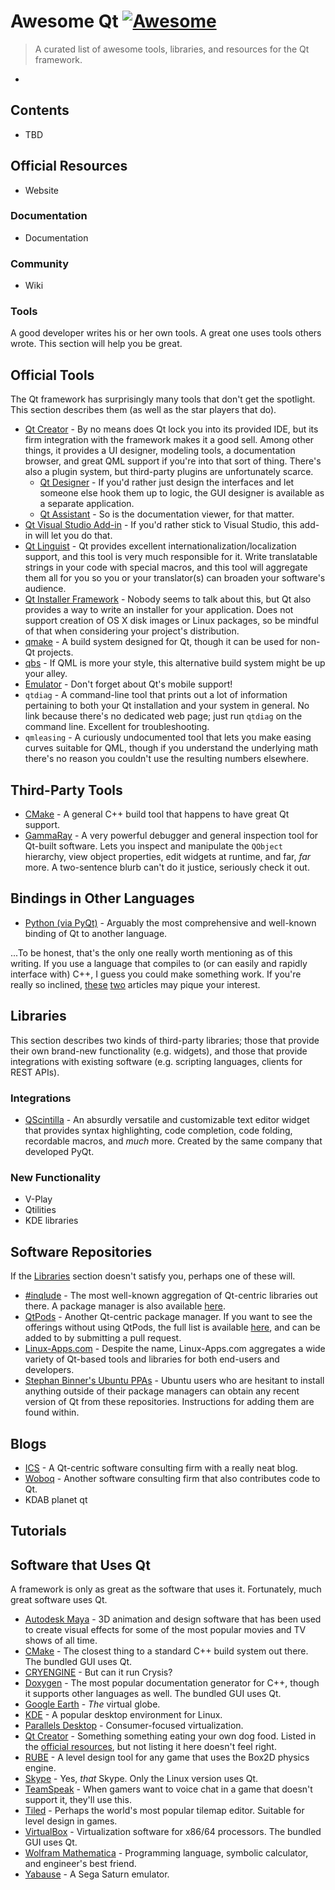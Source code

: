 # Awesome Qt  [![Awesome](https://cdn.rawgit.com/sindresorhus/awesome/d7305f38d29fed78fa85652e3a63e154dd8e8829/media/badge.svg)](https://github.com/sindresorhus/awesome)

> A curated list of awesome tools, libraries, and resources for the Qt framework.

-

## Contents

- TBD

## Official Resources

- Website

### Documentation

- Documentation

### Community

- Wiki

### Tools

A good developer writes his or her own tools.  A great one uses tools others wrote.  This section will help you be great.

## Official Tools

The Qt framework has surprisingly many tools that don't get the spotlight.  This section describes them (as well as the star players that do).

- [Qt Creator](https://www.qt.io/ide/) - By no means does Qt lock you into its provided IDE, but its firm integration with the framework makes it a good sell.  Among other things, it provides a UI designer, modeling tools, a documentation browser, and great QML support if you're into that sort of thing.  There's also a plugin system, but third-party plugins are unfortunately scarce.
  - [Qt Designer](http://doc.qt.io/qt-5/qtdesigner-manual.html) - If you'd rather just design the interfaces and let someone else hook them up to logic, the GUI designer is available as a separate application.
  - [Qt Assistant](http://doc.qt.io/qt-5/qtassistant-index.html) - So is the documentation viewer, for that matter.
- [Qt Visual Studio Add-in](http://doc.qt.io/vs-addin/index.html) - If you'd rather stick to Visual Studio, this add-in will let you do that.
- [Qt Linguist](http://doc.qt.io/qt-5/qtlinguist-index.html) - Qt provides excellent internationalization/localization support, and this tool is very much responsible for it.  Write translatable strings in your code with special macros, and this tool will aggregate them all for you so you or your translator(s) can broaden your software's audience.
- [Qt Installer Framework](http://doc.qt.io/qtinstallerframework/index.html) - Nobody seems to talk about this, but Qt also provides a way to write an installer for your application.  Does not support creation of OS X disk images or Linux packages, so be mindful of that when considering your project's distribution.
- [qmake](http://doc.qt.io/qt-5/qmake-manual.html) - A build system designed for Qt, though it can be used for non-Qt projects.
- [qbs](http://doc.qt.io/qbs/index.html) - If QML is more your style, this alternative build system might be up your alley.
- [Emulator](http://doc.qt.io/emulator/index.html) - Don't forget about Qt's mobile support!
- `qtdiag` - A command-line tool that prints out a lot of information pertaining to both your Qt installation and your system in general.  No link because there's no dedicated web page; just run `qtdiag` on the command line.  Excellent for troubleshooting.
- `qmleasing` - A curiously undocumented tool that lets you make easing curves suitable for QML, though if you understand the underlying math there's no reason you couldn't use the resulting numbers elsewhere.

## Third-Party Tools

- [CMake](http://doc.qt.io/qt-5/cmake-manual.html) - A general C++ build tool that happens to have great Qt support.
- [GammaRay](https://www.kdab.com/development-resources/qt-tools/gammaray/) - A very powerful debugger and general inspection tool for Qt-built software.  Lets you inspect and manipulate the `QObject` hierarchy, view object properties, edit widgets at runtime, and far, *far* more.  A two-sentence blurb can't do it justice, seriously check it out.

## Bindings in Other Languages

- [Python (via PyQt)](https://riverbankcomputing.com/software/pyqt/intro) - Arguably the most comprehensive and well-known binding of Qt to another language.

...To be honest, that's the only one really worth mentioning as of this writing.  If you use a language that compiles to (or can easily and rapidly interface with) C++, I guess you could make something work.  If you're really so inclined, [these](http://www.ics.com/blog/using-qt-alternative-programming-languages-part-1) [two](http://www.ics.com/blog/using-qt-alternative-programming-languages-part-2) articles may pique your interest.

## Libraries

This section describes two kinds of third-party libraries; those that provide their own brand-new functionality (e.g. widgets), and those that provide integrations with existing software (e.g. scripting languages, clients for REST APIs).


### Integrations

- [QScintilla](https://riverbankcomputing.com/software/qscintilla/intro) - An absurdly versatile and customizable text editor widget that provides syntax highlighting, code completion, code folding, recordable macros, and *much* more.  Created by the same company that developed PyQt.

### New Functionality

- V-Play
- Qtilities
- KDE libraries

## Software Repositories

If the [Libraries](#libraries) section doesn't satisfy you, perhaps one of these will.

- [#inqlude](https://inqlude.org) - The most well-known aggregation of Qt-centric libraries out there.  A package manager is also available [here](https://inqlude.org/get.html).
- [QtPods](http://www.qt-pods.org) - Another Qt-centric package manager.  If you want to see the offerings without using QtPods, the full list is available [here](https://github.com/qt-pods/qt-pods-master/blob/master/pods.json), and can be added to by submitting a pull request.
- [Linux-Apps.com](https://www.linux-apps.com) - Despite the name, Linux-Apps.com aggregates a wide variety of Qt-based tools and libraries for both end-users and developers.
- [Stephan Binner's Ubuntu PPAs](https://launchpad.net/~beineri) - Ubuntu users who are hesitant to install anything outside of their package managers can obtain any recent version of Qt from these repositories.  Instructions for adding them are found within.

## Blogs

- [ICS](http://www.ics.com/blog) - A Qt-centric software consulting firm with a really neat blog.
- [Woboq](https://woboq.com/blog) - Another software consulting firm that also contributes code to Qt.
- KDAB
planet qt

## Tutorials

## Software that Uses Qt

A framework is only as great as the software that uses it.  Fortunately, much great software uses Qt.

- [Autodesk Maya](http://www.autodesk.com/maya) - 3D animation and design software that has been used to create visual effects for some of the most popular movies and TV shows of all time.
- [CMake](https://cmake.org) - The closest thing to a standard C++ build system out there. The bundled GUI uses Qt.
- [CRYENGINE](https://www.cryengine.com) - But can it run Crysis?
- [Doxygen](http://www.stack.nl/~dimitri/doxygen) - The most popular documentation generator for C++, though it supports other languages as well.  The bundled GUI uses Qt.
- [Google Earth](https://www.google.com/earth) - *The* virtual globe.
- [KDE](https://www.kde.org) - A popular desktop environment for Linux.
- [Parallels Desktop](http://www.parallels.com/products/desktop) - Consumer-focused virtualization.
- [Qt Creator](https://www.qt.io/ide) - Something something eating your own dog food. Listed in the [official resources](#official-resources), but not listing it here doesn't feel right.
- [RUBE](https://www.iforce2d.net/rube) - A level design tool for any game that uses the Box2D physics engine.
- [Skype](https://www.skype.com/en/download-skype/skype-for-linux) - Yes, *that* Skype.  Only the Linux version uses Qt.
- [TeamSpeak](http://www.teamspeak.com) - When gamers want to voice chat in a game that doesn't support it, they'll use this.
- [Tiled](http://www.mapeditor.org) - Perhaps the world's most popular tilemap editor.  Suitable for level design in games.
- [VirtualBox](https://www.virtualbox.org) - Virtualization software for x86/64 processors.  The bundled GUI uses Qt.
- [Wolfram Mathematica](http://www.wolfram.com/mathematica) - Programming language, symbolic calculator, and engineer's best friend.
- [Yabause](https://yabause.org) - A Sega Saturn emulator.
